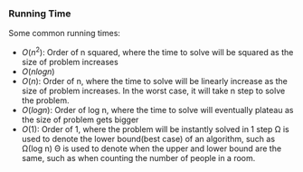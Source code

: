 ### Running Time
Some common running times:
- $`O(n^2)`$: Order of n squared, where the time to solve will be squared as the size of problem increases
- $`O(n log n)`$
- $`O(n)`$: Order of n, where the time to solve will be linearly increase as the size of problem increases. In the worst case, it will take n step to solve the problem.
- $`O(log n)`$: Order of log n, where the time to solve will eventually plateau as the size of problem gets bigger
- $`O(1)`$: Order of 1, where the problem will be instantly solved in 1 step
Ω is used to denote the lower bound(best case) of an algorithm, such as Ω(log n)
Θ is used to denote when the upper and lower bound are the same, such as when counting the number of people in a room.



